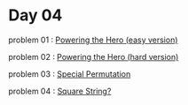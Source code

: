 # Day 04

problem 01 : [ Powering the Hero (easy version) ](https://codeforces.com/problemset/problem/1800/C1)

problem 02 : [ Powering the Hero (hard version) ](https://codeforces.com/problemset/problem/1800/C2)

problem 03 : [ Special Permutation ](https://codeforces.com/contest/1612/problem/B)

problem 04 : [ Square String? ](https://codeforces.com/problemset/problem/1619/A)

